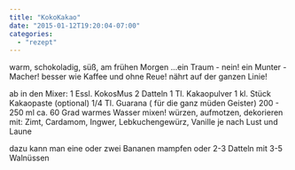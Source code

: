 ```yaml
---
title: "KokoKakao"
date: "2015-01-12T19:20:04-07:00"
categories:
  - "rezept"
---
```


warm, schokoladig, süß, am frühen Morgen ...ein Traum  - nein!
ein Munter - Macher!
besser wie Kaffee und ohne Reue!
nährt auf der ganzen Linie!

ab in den Mixer:
1 Essl. KokosMus
2 Datteln
1 Tl. Kakaopulver
1 kl. Stück Kakaopaste (optional)
1/4 Tl. Guarana ( für die ganz müden Geister)
200 - 250 ml ca. 60 Grad warmes Wasser
mixen!
würzen, aufmotzen, dekorieren mit:
Zimt, Cardamom, Ingwer,  Lebkuchengewürz, Vanille je nach Lust und Laune

dazu kann man eine oder zwei Bananen mampfen
oder 2-3 Datteln mit  3-5 Walnüssen
